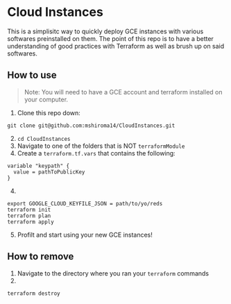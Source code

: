# Cloud Instances

This is a simplisitc way to quickly deploy GCE instances with various softwares preinstalled on them. The point of this repo is to have a better understanding of good practices with Terraform as well as brush up on said softwares.

## How to use
> Note: You will need to have a GCE account and terraform installed on your computer.
1) Clone this repo down:
```
git clone git@github.com:mshiroma14/CloudInstances.git
```
2) `cd CloudInstances`
3) Navigate to one of the folders that is NOT `terraformModule`
4) Create a `terraform.tf.vars` that contains the following:
```
variable "keypath" {
  value = pathToPublicKey
}
```
4) 
```
export GOOGLE_CLOUD_KEYFILE_JSON = path/to/yo/reds
terraform init
terraform plan
terraform apply
```
5) Profilt and start using your new GCE instances!

## How to remove
1) Navigate to the directory where you ran your `terraform` commands
2)
```
terraform destroy
```
